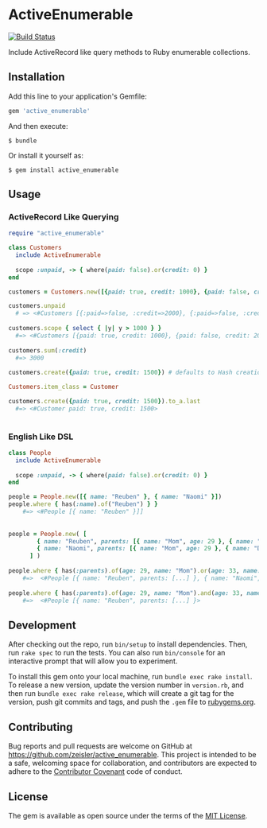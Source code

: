 # ActiveEnumerable

[![Build Status](https://travis-ci.org/zeisler/active_enumerable.svg?branch=master)](https://travis-ci.org/zeisler/active_enumerable)

Include ActiveRecord like query methods to Ruby enumerable collections.

## Installation

Add this line to your application's Gemfile:

```ruby
gem 'active_enumerable'
```

And then execute:

    $ bundle

Or install it yourself as:

    $ gem install active_enumerable

## Usage

### ActiveRecord Like Querying

```ruby
require "active_enumerable"

class Customers
  include ActiveEnumerable
  
  scope :unpaid, -> { where(paid: false).or(credit: 0) }
end

customers = Customers.new([{paid: true, credit: 1000}, {paid: false, credit: 2000}, {paid: false, credit: 0}])

customers.unpaid
  # => <#Customers [{:paid=>false, :credit=>2000}, {:paid=>false, :credit=>0}]]>
  
customers.scope { select { |y| y > 1000 } }
  #=> <#Customers [{paid: true, credit: 1000}, {paid: false, credit: 2000}]>
  
customers.sum(:credit)
  #=> 3000
  
customers.create({paid: true, credit: 1500}) # defaults to Hash creations

Customers.item_class = Customer

customers.create({paid: true, credit: 1500}).to_a.last
  #=> <#Customer paid: true, credit: 1500>
 
```

### English Like DSL

```ruby
class People
  include ActiveEnumerable
  
  scope :unpaid, -> { where(paid: false).or(credit: 0) }
end

people = People.new([{ name: "Reuben" }, { name: "Naomi" }])
people.where { has(:name).of("Reuben") } }
    #=> <#People [{ name: "Reuben" }]]
    
    
people = People.new( [
        { name: "Reuben", parents: [{ name: "Mom", age: 29 }, { name: "Dad", age: 33 }] },
        { name: "Naomi", parents: [{ name: "Mom", age: 29 }, { name: "Dad", age: 41 }] }
      ] )
      
people.where { has(:parents).of(age: 29, name: "Mom").or(age: 33, name: "Dad") } 
    #=>  <#People [{ name: "Reuben", parents: [...] }, { name: "Naomi", parents: [...] }]
    
people.where { has(:parents).of(age: 29, name: "Mom").and(age: 33, name: "Dad")
    #=>  <#People [{ name: "Reuben", parents: [...] }>
```

## Development

After checking out the repo, run `bin/setup` to install dependencies. Then, run `rake spec` to run the tests. You can also run `bin/console` for an interactive prompt that will allow you to experiment.

To install this gem onto your local machine, run `bundle exec rake install`. To release a new version, update the version number in `version.rb`, and then run `bundle exec rake release`, which will create a git tag for the version, push git commits and tags, and push the `.gem` file to [rubygems.org](https://rubygems.org).

## Contributing

Bug reports and pull requests are welcome on GitHub at https://github.com/zeisler/active_enumerable. This project is intended to be a safe, welcoming space for collaboration, and contributors are expected to adhere to the [Contributor Covenant](contributor-covenant.org) code of conduct.


## License

The gem is available as open source under the terms of the [MIT License](http://opensource.org/licenses/MIT).

